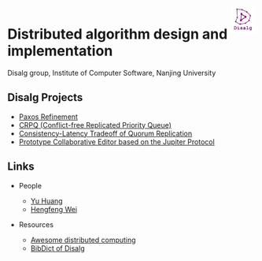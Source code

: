 <img src="pic/disalg-logo-2018-12.png" width = "10%" alt="Disalg Logo" align=right />

# Distributed algorithm design and implementation



Disalg group, Institute of Computer Software, Nanjing University

## Disalg Projects

* [Paxos Refinement](https://github.com/Starydark/Paxos-Refinement) 
* [CRPQ (Conflict-free Replicated Priority Queue)](https://github.com/elem-azar-unis/CRPQ-Redis)
* [Consistency-Latency Tradeoff of Quorum Replication](https://github.com/Lingzhi-Ouyang/Consistency-Latency-Tradeoff)
* [Prototype Collaborative Editor based on the Jupiter Protocol](https://github.com/tangruize/coeditor)

## Links

* People
    * [Yu Huang](http://cs.nju.edu.cn/yuhuang) 
    * [Hengfeng Wei](https://github.com/hengxin)

* Resources
    * [Awesome distributed computing](https://github.com/Disalg-ICS-NJU/awesome-distributed-computing/blob/master/awesome-distributed-computing.md)
    * [BibDict of Disalg](https://github.com/alg-nju/disalg-bib-dict/blob/master/README.md)

